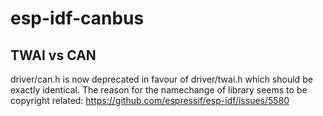 # esp-idf-canbus

## TWAI vs CAN
driver/can.h is now deprecated in favour of driver/twai.h which should be exactly identical. The reason for the namechange of library seems to be copyright related: https://github.com/espressif/esp-idf/issues/5580
